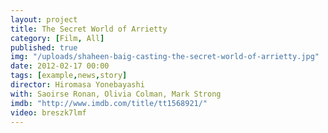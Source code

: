 ```yaml
---
layout: project
title: The Secret World of Arrietty
category: [Film, All]
published: true
img: "/uploads/shaheen-baig-casting-the-secret-world-of-arrietty.jpg"
date: 2012-02-17 00:00
tags: [example,news,story]
director: Hiromasa Yonebayashi
with: Saoirse Ronan, Olivia Colman, Mark Strong
imdb: "http://www.imdb.com/title/tt1568921/"
video: breszk7lmf
---
```



